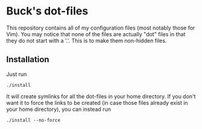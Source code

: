 # Buck's dot-files

This repository contains all of my configuration files (most notably those for
Vim). You may notice that none of the files are actually "dot" files in that
they do not start with a '.'. This is to make them non-hidden files.

## Installation

Just run

    ./install

It will create symlinks for all the dot-files in your home directory. If you
don't want it to force the links to be created (in case those files already
exist in your home directory), you can instead run

    ./install --no-force
